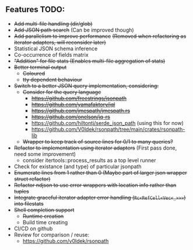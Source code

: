 ## Features TODO:
- ~~Add multi-file handling (dir/glob)~~
- ~~Add JSON path search~~ (Can be improved though)
- ~~Add parallelism to improve performance~~ ~~(Removed when refactoring as iterator adapters, will reconsider later)~~
- Statistical JSON schema inference
- Co-occurrence of fields matrix
- ~~"Addition" for file stats (Enables multi-file aggregation of stats)~~
- ~~Better terminal output~~
  - ~~Coloured~~
  - ~~tty dependent behaviour~~
- ~~Switch to a better JSON query implementation, considering:~~
  - ~~Consider for the query language~~
    - ~~https://github.com/freestrings/jsonpath~~
    - ~~https://github.com/yamafaktory/jql~~
    - ~~https://github.com/jmespath/jmespath.rs~~
    - ~~https://github.com/onelson/jq-rs~~
    - https://github.com/hiltontj/serde_json_path (using this for now)
    - https://github.com/V0ldek/rsonpath/tree/main/crates/rsonpath-lib
  - ~~Wrapper to keep track of source lines for 0/1 to many queries?~~
- ~~Refactor to implementation using iterator adapters~~ (First pass done, need some improvement)
  - consider itertools::process_results as a top level runner
- Check for existance (and type) of particular jsonpath
- ~~Enumerate lines from 1 rather than 0 (Maybe part of larger json wrapper struct refactor)~~
- ~~Refactor ndjson to use error wrappers with location info rather than tuples~~
- ~~Integrate graceful iterator adapter error handling (`Rc<RefCell<Vec<_>>>`) into filestats~~
- ~~Shell completion support~~
  - ~~Runtime creation~~
  - Build time creating
- CI/CD on github
- Review for comparison / reuse:
  - https://github.com/v0ldek/rsonpath
